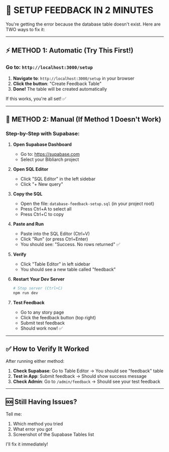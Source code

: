 # 🚀 SETUP FEEDBACK IN 2 MINUTES

You're getting the error because the database table doesn't exist. Here are TWO ways to fix it:

---

## ⚡ METHOD 1: Automatic (Try This First!)

### Go to: `http://localhost:3000/setup`

1. **Navigate to**: `http://localhost:3000/setup` in your browser
2. **Click the button**: "Create Feedback Table"
3. **Done!** The table will be created automatically

If this works, you're all set! ✅

---

## 📝 METHOD 2: Manual (If Method 1 Doesn't Work)

### Step-by-Step with Supabase:

1. **Open Supabase Dashboard**
   - Go to: https://supabase.com
   - Select your Bibliarch project

2. **Open SQL Editor**
   - Click "SQL Editor" in the left sidebar
   - Click "+ New query"

3. **Copy the SQL**
   - Open the file: `database-feedback-setup.sql` (in your project root)
   - Press Ctrl+A to select all
   - Press Ctrl+C to copy

4. **Paste and Run**
   - Paste into the SQL Editor (Ctrl+V)
   - Click "Run" (or press Ctrl+Enter)
   - You should see: "Success. No rows returned" ✅

5. **Verify**
   - Click "Table Editor" in left sidebar
   - You should see a new table called "feedback"

6. **Restart Your Dev Server**
   ```bash
   # Stop server (Ctrl+C)
   npm run dev
   ```

7. **Test Feedback**
   - Go to any story page
   - Click the feedback button (top right)
   - Submit test feedback
   - Should work now! ✅

---

## ✅ How to Verify It Worked

After running either method:

1. **Check Supabase**: Go to Table Editor → You should see "feedback" table
2. **Test in App**: Submit feedback → Should show success message
3. **Check Admin**: Go to `/admin/feedback` → Should see your test feedback

---

## 🆘 Still Having Issues?

Tell me:
1. Which method you tried
2. What error you got
3. Screenshot of the Supabase Tables list

I'll fix it immediately!
